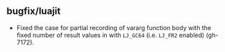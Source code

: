 ## bugfix/luajit

* Fixed the case for partial recording of vararg function body with the fixed
  number of result values in with `LJ_GC64` (i.e. `LJ_FR2` enabled) (gh-7172).
